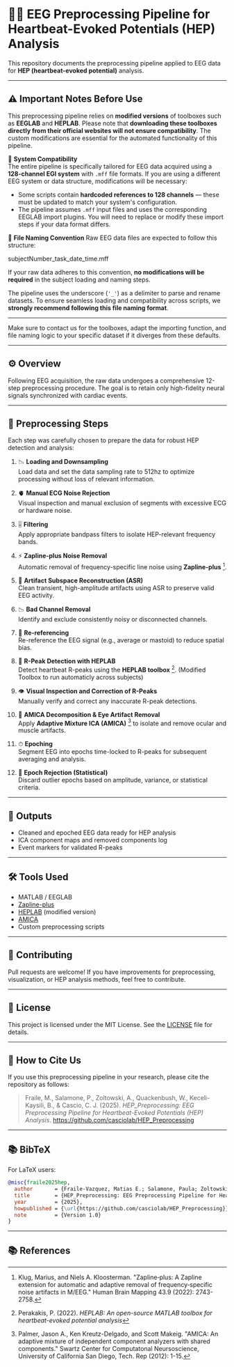 # 🧠💓 EEG Preprocessing Pipeline for Heartbeat-Evoked Potentials (HEP) Analysis

This repository documents the preprocessing pipeline applied to EEG data for **HEP (heartbeat-evoked potential)** analysis.

---

## ⚠️ **Important Notes Before Use**

This preprocessing pipeline relies on **modified versions** of toolboxes such as **EEGLAB** and **HEPLAB**. Please note that **downloading these toolboxes directly from their official websites will not ensure compatibility**. The custom modifications are essential for the automated functionality of this pipeline.

🔌 **System Compatibility**  
The entire pipeline is specifically tailored for EEG data acquired using a **128-channel EGI system** with `.mff` file formats. If you are using a different EEG system or data structure, modifications will be necessary:
- Some scripts contain **hardcoded references to 128 channels** — these must be updated to match your system's configuration.
- The pipeline assumes `.mff` input files and uses the corresponding EEGLAB import plugins. You will need to replace or modify these import steps if your data format differs.

📁 **File Naming Convention**
Raw EEG data files are expected to follow this structure:

subjectNumber_task_date_time.mff

If your raw data adheres to this convention, **no modifications will be required** in the subject loading and naming steps.

The pipeline uses the underscore (`'_'`) as a delimiter to parse and rename datasets. To ensure seamless loading and compatibility across scripts, we **strongly recommend following this file naming format**.

---

Make sure to contact us for the toolboxes, adapt the importing function, and file naming logic to your specific dataset if it diverges from these defaults.

---

## ⚙️ Overview

Following EEG acquisition, the raw data undergoes a comprehensive 12-step preprocessing procedure. The goal is to retain only high-fidelity neural signals synchronized with cardiac events.

---

## 🔬 Preprocessing Steps

Each step was carefully chosen to prepare the data for robust HEP detection and analysis:

1. 📉 **Loading and Downsampling**  
   Load data and set the data sampling rate to 512hz to optimize processing without loss of relevant information.

2. 🫀 **Manual ECG Noise Rejection**  
   Visual inspection and manual exclusion of segments with excessive ECG or hardware noise.

3. 🎚 **Filtering**  
   Apply appropriate bandpass filters to isolate HEP-relevant frequency bands.

4. ⚡ **Zapline-plus Noise Removal**  
   Automatic removal of frequency-specific line noise using **Zapline-plus** [^1].

5. 🧼 **Artifact Subspace Reconstruction (ASR)**  
   Clean transient, high-amplitude artifacts using ASR to preserve valid EEG activity.

6. 📉 **Bad Channel Removal**  
   Identify and exclude consistently noisy or disconnected channels.

7. 🔌 **Re-referencing**  
   Re-reference the EEG signal (e.g., average or mastoid) to reduce spatial bias.

8. 💓 **R-Peak Detection with HEPLAB**  
   Detect heartbeat R-peaks using the **HEPLAB toolbox** [^2]. (Modified Toolbox to run automaticly across subjects)

9. 👁 **Visual Inspection and Correction of R-Peaks**  
   Manually verify and correct any inaccurate R-peak detections.

10. 🧠 **AMICA Decomposition & Eye Artifact Removal**  
    Apply **Adaptive Mixture ICA (AMICA)** [^3] to isolate and remove ocular and muscle artifacts.

11. ⏱ **Epoching**  
    Segment EEG into epochs time-locked to R-peaks for subsequent averaging and analysis.

12. 🧹 **Epoch Rejection (Statistical)**  
    Discard outlier epochs based on amplitude, variance, or statistical criteria.

---

## 📁 Outputs

- Cleaned and epoched EEG data ready for HEP analysis  
- ICA component maps and removed components log  
- Event markers for validated R-peaks

---

## 🛠 Tools Used

- MATLAB / EEGLAB  
- [Zapline-plus](https://github.com/MariusKlug/zapline-plus)  
- [HEPLAB](https://github.com/perakakis/HEPLAB) (modified version)
- [AMICA](https://github.com/sccn/amica) 
- Custom preprocessing scripts

---

## 🤝 Contributing

Pull requests are welcome! If you have improvements for preprocessing, visualization, or HEP analysis methods, feel free to contribute.

---

## 📄 License

This project is licensed under the MIT License. See the [LICENSE](LICENSE) file for details.

---

## 📌 **How to Cite Us**

If you use this preprocessing pipeline in your research, please cite the repository as follows:

> Fraile, M., Salamone, P., Zoltowski, A., Quackenbush, W., Keceli-Kaysili, B., & Cascio, C. J. (2025). *HEP_Preprocessing: EEG Preprocessing Pipeline for Heartbeat-Evoked Potentials (HEP) Analysis*. https://github.com/casciolab/HEP_Preprocessing

---

## 📚 BibTeX

For LaTeX users:

```bibtex
@misc{fraile2025hep,
  author       = {Fraile-Vazquez, Matias E.; Salamone, Paula; Zoltowski, Alisa; Quackenbush, William; Keceli-Kaysili, Bahar; Cascio, Carissa J.},
  title        = {HEP_Preprocessing: EEG Preprocessing Pipeline for Heartbeat-Evoked Potentials (HEP) Analysis},
  year         = {2025},
  howpublished = {\url{https://github.com/casciolab/HEP_Preprocessing}},
  note         = {Version 1.0}
}
```
---

## 📚 References

[^1]: Klug, Marius, and Niels A. Kloosterman. "Zapline‐plus: A Zapline extension for automatic and adaptive removal of frequency‐specific noise artifacts in M/EEG." Human Brain Mapping 43.9 (2022): 2743-2758.

[^2]: Perakakis, P. (2022). *HEPLAB: An open-source MATLAB toolbox for heartbeat-evoked potential analysis*

[^3]: Palmer, Jason A., Ken Kreutz-Delgado, and Scott Makeig. "AMICA: An adaptive mixture of independent component analyzers with shared components." Swartz Center for Computatonal Neursoscience, University of California San Diego, Tech. Rep (2012): 1-15.

